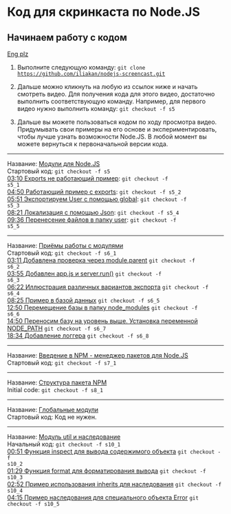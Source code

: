 # Код для скринкаста по Node.JS

## Начинаем работу с кодом

[Eng plz](https://github.com/iliakan/nodejs-screencast/wiki/English-version-of-code-for-Node.JS-screencast.)

1. Выполните следующую команду: <code>git clone https://github.com/iliakan/nodejs-screencast.git</code>

2. Дальше можно кликнуть на любую из ссылок ниже и начать смотреть видео. Для получения кода для этого видео, достаточно
выполнить соответствующую команду. Например, для первого видео нужно выполнить команду: <code>git checkout -f s5</code>

3. Дальше вы можете пользоваться кодом по ходу просмотра видео. Придумывать свои примеры на его основе и экспериментировать, чтобы
лучше узнать возможности Node.JS. В любой момент вы можете вернуться к первоначальной версии кода.  
______________________________________
Название: [Модули для Node.JS](http://www.youtube.com/watch?v=fRDVLsieNBs)  
Стартовый код: <code>git checkout -f s5</code>  
[03:10 Exports не работающий пример](http://www.youtube.com/watch?v=fRDVLsieNBs&feature=player_detailpage#t=190s): <code>git checkout -f s5_1</code>  
[04:50 Работающий пример с exports](http://www.youtube.com/watch?v=fRDVLsieNBs&feature=player_detailpage#t=289s): <code>git checkout -f s5_2</code>  
[05:51 Экспортируем User с помощью global](http://www.youtube.com/watch?v=fRDVLsieNBs&feature=player_detailpage#t=351s): <code>git checkout -f s5_3</code>  
[08:21 Локализация с помощью Json](http://www.youtube.com/watch?v=fRDVLsieNBs&feature=player_detailpage#t=500s): <code>git checkout -f s5_4</code>  
[09:36 Перенесение файлов в папку user](http://www.youtube.com/watch?v=fRDVLsieNBs&feature=player_detailpage#t=500s): <code>git checkout -f s5_5</code>  
______________________________________
Название: [Приёмы работы с модулями](http://www.youtube.com/watch?v=07-zFk5S2X4)  
Стартовый код: <code>git checkout -f s6_1</code>  
[03:11 Добавлена проверка через module.parent](http://www.youtube.com/watch?v=07-zFk5S2X4&feature=player_detailpage&t=191) <code>git checkout -f s6_2</code>  
[03:55 Добавлен app.js и server.run()](http://www.youtube.com/watch?v=07-zFk5S2X4&feature=player_detailpage&t=235) <code>git checkout -f s6_3</code>  
[06:22 Иллюстрация различных вариантов экспорта](http://www.youtube.com/watch?v=07-zFk5S2X4&feature=player_detailpage&t=382) <code>git checkout -f s6_4</code>  
[08:25 Пример в базой данных](http://www.youtube.com/watch?v=07-zFk5S2X4&feature=player_detailpage&t=505) <code>git checkout -f s6_5</code>  
[12:50 Перемещение базы в папку node_modules](http://www.youtube.com/watch?v=07-zFk5S2X4&feature=player_detailpage&t=771) <code>git checkout -f s6_6</code>  
[14:50 Переносим базу на уровень выше. Установка переменной NODE_PATH](http://www.youtube.com/watch?v=07-zFk5S2X4&feature=player_detailpage&t=890) <code>git checkout -f s6_7</code>  
[18:34 Добавление логгера](http://www.youtube.com/watch?v=07-zFk5S2X4&feature=player_detailpage&t=1114) <code>git checkout -f s6_8</code>  
_________________________________________
Название: [Введение в NPM - менеджер пакетов для Node.JS](http://www.youtube.com/watch?v=fhwtUW9dXrA)  
Стартовый код: <code>git checkout -f s7_1</code>  
_________________________________________
Название: [Структура пакета NPM](http://www.youtube.com/watch?v=CrevZgTc7ow)  
Initial code: <code>git checkout -f s8_1</code>  
_________________________________________
Название: [Глобальные модули](http://www.youtube.com/watch?v=6hUceqsmfCw)  
Стартовый код: Код не нужен.
_________________________________________
Название: [Модуль util и наследование](http://www.youtube.com/watch?v=ZN8KFtXtjaw)  
Начальный код: <code>git checkout -f s10_1</code>  
[00:51 Функция inspect для вывода содержимого объекта](http://www.youtube.com/watch?v=ZN8KFtXtjaw&feature=player_detailpage&t=51) <code>git checkout -f s10_2</code>  
[01:29 Функция format для форматирования вывода](http://www.youtube.com/watch?v=ZN8KFtXtjaw&feature=player_detailpage&t=102) <code>git checkout -f s10_3</code>  
[02:52 Пример использования inherits для наследования](http://www.youtube.com/watch?v=ZN8KFtXtjaw&feature=player_detailpage&t=172) <code>git checkout -f s10_4</code>  
[04:15 Пример наследования для специального объекта Error](http://www.youtube.com/watch?v=ZN8KFtXtjaw&feature=player_detailpage&t=255) <code>git checkout -f s10_5</code>  
